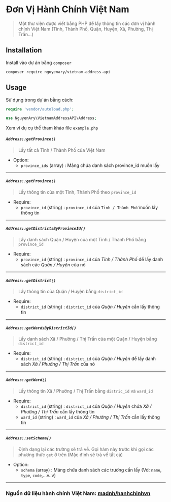 # Đơn Vị Hành Chính Việt Nam
> Một thư viện được viết bằng PHP để lấy thông tin các đơn vị hành chính Việt Nam (Tỉnh, Thành Phố, Quận, Huyện, Xã, Phường, Thị Trấn...)
## Installation
Install vào dự án bằng `composer`
```properties
composer require nguyenary/vietnam-address-api
```
## Usage
Sử dụng trong dự án bằng cách:
```php
require 'vendor/autoload.php';

use NguyenAry\VietnamAddressAPI\Address;
```

Xem ví dụ cụ thể tham khảo file `example.php`

#### ***`Address::getProvince()`***
> Lấy tất cả Tỉnh / Thành Phố của Việt Nam
- Option: 
    - `province_ids` (array) : Mảng chứa danh sách province_id muốn lấy
---
#### ***`Address::getProvince()`***
> Lấy thông tin của một Tỉnh, Thành Phố theo `province_id`
- Require:
    - `province_id` (string) : `province_id` của `Tỉnh / Thành Phố` muốn lấy thông tin
---
#### ***`Address::getDistrictsByProvinceId()`***
> Lấy danh sách Quận / Huyện của một Tỉnh / Thành Phố bằng `province_id`
- Require:
    - `province_id` (string) : `province_id` của _Tỉnh / Thành Phố_ để lấy danh sách các _Quận / Huyện_ của nó
---
#### ***`Address::getDistrict()`***
> Lấy thông tin của Quận / Huyện bằng `district_id`
- Require:
    - `district_id` (string) : `district_id` của _Quận / Huyện_ cần lấy thông tin
---
#### ***`Address::getWardsByDistrictId()`***
> Lấy danh sách Xã / Phường / Thị Trấn của một Quận / Huyện bằng `district_id`
- Require:
    - `district_id` (string) : `district_id` của _Quận / Huyện_ để lấy danh sách _Xã / Phường / Thị Trấn_ của nó
---
#### ***`Address::getWard()`***
> Lấy thông tin Xã / Phường / Thị Trấn bằng `distric_id` và `ward_id`
- Require:
    - `district_id` (string) : `district_id` của _Quận / Huyện_ chứa _Xã / Phường / Thị Trấn_ cần lấy thông tin
    - `ward_id` (string) : `ward_id` của _Xã / Phường / Thị Trấn_ cần lấy thông tin
---
#### ***`Address::setSchema()`***
> Định dạng lại các trường sẽ trả về. Gọi hàm này trước khi gọi các phương thức `get` ở trên (Mặc định sẽ trả về tất cả)
- Option:
    - `schema` (array) : Mảng chứa danh sách các trường cần lấy (Vd: `name`, `type`, `code`,...v..v)
---
### Nguồn dữ liệu hành chính Việt Nam: [madnh/hanhchinhvn](https://github.com/madnh/hanhchinhvn)